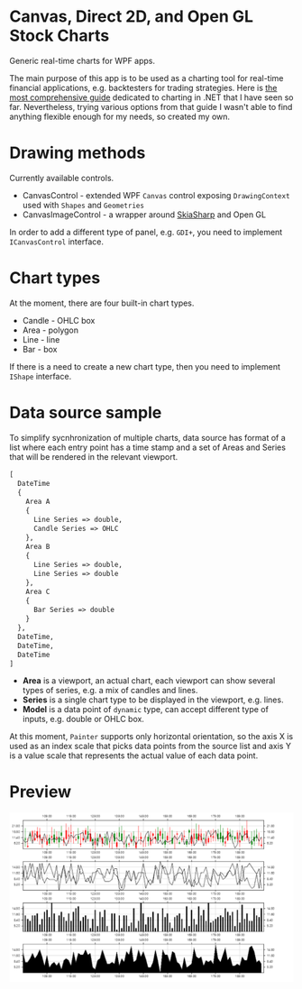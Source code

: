 # Canvas, Direct 2D, and Open GL Stock Charts

Generic real-time charts for WPF apps. 

The main purpose of this app is to be used as a charting tool for real-time financial applications, e.g. backtesters for trading strategies. 
Here is [the most comprehensive guide](https://github.com/artemiusgreat/Csharp-Data-Visualization) dedicated to charting in .NET that I have seen so far. 
Nevertheless, trying various options from that guide I wasn't able to find anything flexible enough for my needs, so created my own. 

# Drawing methods

Currently available controls.

* CanvasControl - extended WPF `Canvas` control exposing `DrawingContext` used with `Shapes` and `Geometries`
* CanvasImageControl - a wrapper around [SkiaSharp](https://github.com/mono/SkiaSharp) and Open GL 

In order to add a different type of panel, e.g. `GDI+`, you need to implement `ICanvasControl` interface.

# Chart types 

At the moment, there are four built-in chart types. 

* Candle - OHLC box
* Area - polygon
* Line - line 
* Bar - box

If there is a need to create a new chart type, then you need to implement `IShape` interface. 

# Data source sample

To simplify sycnhronization of multiple charts, data source has format of a list where each entry point has a time stamp and a set of Areas and Series that will be rendered in the relevant viewport. 

```
[
  DateTime
  {
    Area A
    {
      Line Series => double,
      Candle Series => OHLC
    },
    Area B 
    {
      Line Series => double,
      Line Series => double
    },
    Area C 
    {
      Bar Series => double
    }
  }, 
  DateTime,
  DateTime,
  DateTime
]

```

* **Area** is a viewport, an actual chart, each viewport can show several types of series, e.g. a mix of candles and lines.
* **Series** is a single chart type to be displayed in the viewport, e.g. lines. 
* **Model** is a data point of `dynamic` type, can accept different type of inputs, e.g. double or OHLC box.

At this moment, `Painter` supports only horizontal orientation, so the axis X is used as an index scale that picks data points from the source list and axis Y is a value scale that represents the actual value of each data point. 

# Preview 

![](Screens/Preview.png)
